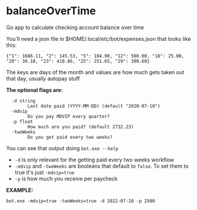 # balanceOverTime
Go app to calculate checking account balance over time

You'll need a json file in $HOME/.local/etc/bot/expenses.json that looks like this:

`{"1": 1686.11, "2": 145.53, "5": 184.90, "12": 500.00, "18": 25.00, "20": 39.10, "23": 410.86, "25": 251.65, "29": 390.60}`

The keys are days of the month and values are how much gets taken out that day, usually autopay stuff

__The optional flags are:__
```
  -d string
        Last date paid (YYYY-MM-DD) (default "2020-07-10")
  -mdvip
        Do you pay MDVIP every quarter?
  -p float
        How much are you paid? (default 2732.23)
  -twoWeeks
        Do you get paid every two weeks?
```

You can see that output doing `bot.exe --help`

- `-d` is only relevant for the getting paid every two weeks workflow
- `-mdvip` and `-twoWeeks` are booleans that default to `false`. To set them to true it's just `-mdvip=true`
- `-p` is how much you receive per paycheck

__EXAMPLE:__

`bot.exe -mdvip=true -twoWeeks=true -d 2022-07-10 -p 2500`
